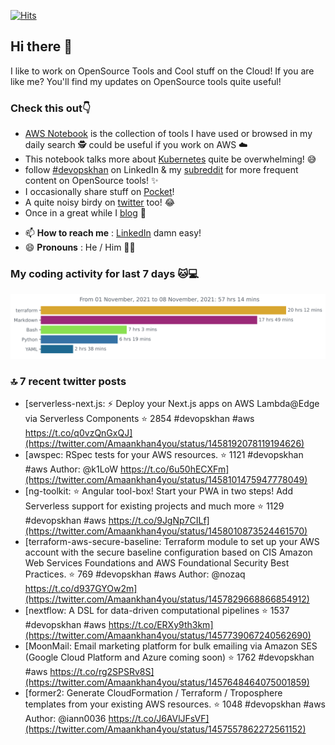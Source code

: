 [![Hits](https://hits.seeyoufarm.com/api/count/incr/badge.svg?url=https%3A%2F%2Fgithub.com%2Fakhan4u%2Fhit-counter&count_bg=%2379C83D&title_bg=%23555555&icon=&icon_color=%23E7E7E7&title=visits&edge_flat=false)](https://hits.seeyoufarm.com)

## Hi there 👋

I like to work on OpenSource Tools and Cool stuff on the Cloud! If you are like me? You'll find my updates on OpenSource tools quite useful!

### Check this out👇

* [AWS Notebook](https://histre.com/public/notebooks/dnllyanu/aws/) is the collection of tools I have used or browsed in my daily search 🕵️ could be useful if you work on AWS ☁️
* This notebook talks more about [Kubernetes](https://histre.com/public/notebooks/6uxdvo3y/kubernetes/) quite be overwhelming! 😅
* follow [#devopskhan](https://www.linkedin.com/feed/hashtag/devopskhan/) on LinkedIn & my [subreddit](https://www.reddit.com/r/devopskhan/) for more frequent content on OpenSource tools! ✨
* I occasionally share stuff on [Pocket](https://getpocket.com/@ej6g8d1dp2829A16a9Tf5d4T6bAMp3d8791rejDe86yem3bm4e14ex4fT4dluk29)!
* A quite noisy birdy on [twitter](https://twitter.com/Amaankhan4you) too! 😂
* Once in a great while I [blog](https://linuxparrot.com/) 😬


- 📫 **How to reach me** : [LinkedIn](https://www.linkedin.com/in/amaan-khan-linux-ninja) damn easy!
- 😄 **Pronouns** : He / Him 🤷‍♂️

### My coding activity for last 7 days 🐱💻

<img src="https://github.com/akhan4u/akhan4u/blob/main/images/stat.svg" alt="Amaan's Wakatime Activity!"/>

### 🔝 7 recent twitter posts
<!-- DEVDOJO:START -->
- [serverless-next.js: ⚡ Deploy your Next.js apps on AWS Lambda@Edge via Serverless Components
⭐️ 2854
#devopskhan #aws
https://t.co/q0vzQnGxQJ](https://twitter.com/Amaankhan4you/status/1458192078119194626)
- [awspec: RSpec tests for your AWS resources.
⭐️ 1121
#devopskhan #aws
Author: @k1LoW
https://t.co/6u50hECXFm](https://twitter.com/Amaankhan4you/status/1458101475947778049)
- [ng-toolkit: :star: Angular tool-box! Start your PWA in two steps! Add Serverless support for existing projects and much more
⭐️ 1129
#devopskhan #aws
https://t.co/9JgNp7CILf](https://twitter.com/Amaankhan4you/status/1458010873524461570)
- [terraform-aws-secure-baseline: Terraform module to set up your AWS account with the secure baseline configuration based on CIS Amazon Web Services Foundations and AWS Foundational Security Best Practices.
⭐️ 769
#devopskhan #aws
Author: @nozaq
https://t.co/d937GYOw2m](https://twitter.com/Amaankhan4you/status/1457829668866854912)
- [nextflow: A DSL for data-driven computational pipelines
⭐️ 1537
#devopskhan #aws
https://t.co/ERXy9th3km](https://twitter.com/Amaankhan4you/status/1457739067240562690)
- [MoonMail: Email marketing platform for bulk emailing via Amazon SES &lpar;Google Cloud Platform and Azure coming soon&rpar;
⭐️ 1762
#devopskhan #aws
https://t.co/rg2SPSRv8S](https://twitter.com/Amaankhan4you/status/1457648464075001859)
- [former2: Generate CloudFormation / Terraform / Troposphere templates from your existing AWS resources.
⭐️ 1048
#devopskhan #aws
Author: @iann0036
https://t.co/J6AVlJFsVF](https://twitter.com/Amaankhan4you/status/1457557862272561152)
<!-- DEVDOJO:END -->

<!-- ![Amaan's GitHub stats](https://github-readme-stats.vercel.app/api?username=akhan4u&count_private=true&show_icons=true&hide=contribs) -->

